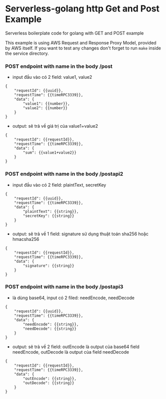 <!--
title: .'HTTP GET and POST'
description: 'Boilerplate code for Golang with GET and POST example'
framework: v1
platform: AWS
language: Go
priority: 10
authorLink: 'https://github.com/pramonow'
authorName: 'Pramono Winata'
authorAvatar: 'https://avatars0.githubusercontent.com/u/28787057?v=4&s=140'
-->

# Serverless-golang http Get and Post Example
Serverless boilerplate code for golang with GET and POST example

This example is using AWS Request and Response Proxy Model, provided by AWS itself.
If you want to test any changes don't forget to run `make` inside the service directory.
 


### POST endpoint with name in the body /post 
- input đầu vào có 2 field: value1, value2
```
{
    "requestId": {{uuid}},
    "requestTime": {{timeRPC3339}},
    "data": {
        "value1": {{number}},
        "value2": {{number}}
    }
}
```
- output: sẽ trả về giá trị của value1+value2
```
{
    "requestId": {{requestId}},
    "requestTime": {{timeRPC3339}},
    "data": {
        "sum": {{value1+value2}}
    }
}
```
### POST endpoint with name in the body /postapi2 
- input đầu vào có 2 field: plaintText, secretKey
```
{
    "requestId": {{uuid}},
    "requestTime": {{timeRPC3339}},
    "data": {
        "plaintText": {{string}},
        "secretKey": {{string}}
    }
}
```
- output: sẽ trả về 1 field: signature sử dụng thuật toán sha256 hoặc hmacsha256
```
{
    "requestId": {{requestId}},
    "requestTime": {{timeRPC3339}},
    "data": {
        "signature": {{string}}
    }
}
```
### POST endpoint with name in the body /postapi3 
- là dùng base64, input có 2 filed: needEncode, needDecode
```
{
    "requestId": {{uuid}},
    "requestTime": {{timeRPC3339}},
    "data": {
        "needEncode": {{string}},
        "needDecode": {{string}}
    }
}
```
- output: sẽ trả về 2 field: outEncode là output của base64 field needEncode, outDecode là output của field needDecode
```
{
    "requestId": {{requestId}},
    "requestTime": {{timeRPC3339}},
    "data": {
        "outEncode": {{string}},
        "outDecode": {{string}}
    }
}
```